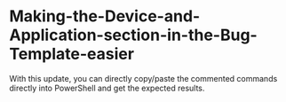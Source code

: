 # Making-the-Device-and-Application-section-in-the-Bug-Template-easier
With this update, you can directly copy/paste the commented commands directly into PowerShell and get the expected results.
